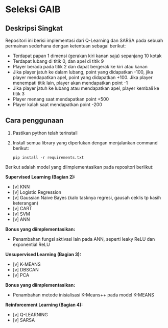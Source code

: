 # Seleksi GAIB 

## Deskripsi Singkat
Repositori ini berisi implementasi dari Q-Learning dan SARSA pada sebuah permainan sederhana dengan ketentuan sebagai berikut:
- Terdapat papan 1 dimensi (gerakan kiri kanan saja) sepanjang 10 kotak
- Terdapat lubang di titik 0, dan apel di titik 9
- Player berada pada titik 2 dan dapat bergerak ke kiri atau kanan
- Jika player jatuh ke dalam lubang, point yang didapatkan -100, jika player mendapatkan apel, point yang didapatkan +100. Jika player menempati titik lain, player akan mendapatkan point -1
- Jika player jatuh ke lubang atau mendapatkan apel, player kembali ke titik 3
- Player menang saat mendapatkan point +500
- Player kalah saat mendapatkan point -200

## Cara penggunaan
1. Pastikan python telah terinstall
2. Install semua library yang diperlukan dengan menjalankan command berikut:
   
   ```
   pip install -r requirements.txt
   ```

Berikut adalah model yang diimplementasikan pada repositori beriikut: 

**Supervised Learning (Bagian 2):**
- [v] KNN
- [v] Logistic Regression
- [v] Gaussian Naive Bayes (kalo tasknya regresi, gausah ceklis tp kasih keterangan)
- [v] CART
- [v] SVM
- [v] ANN

**Bonus yang diimplementasikan:**
- Penambahan fungsi aktivasi lain pada ANN, seperti leaky ReLU dan exponential ReLU

**Unsupervised Learning (Bagian 3):**
- [v] K-MEANS
- [v] DBSCAN
- [v] PCA
  
**Bonus yang diimplementasikan:**
- Penambahan metode inisialisasi K-Means++ pada model K-MEANS

**Reinforcement Learning (Bagian 4):**
- [v] Q-LEARNING
- [v] SARSA
